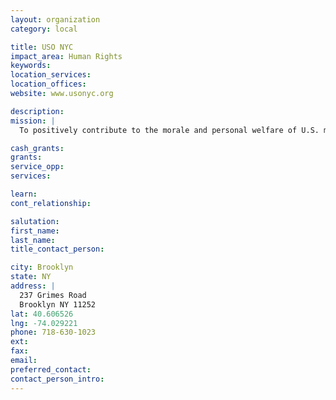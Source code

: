 ```yaml
---
layout: organization
category: local

title: USO NYC
impact_area: Human Rights
keywords: 
location_services: 
location_offices: 
website: www.usonyc.org

description: 
mission: |
  To positively contribute to the morale and personal welfare of U.S. military personnel and their families who reside in, are stationed in, or are visiting the tri-state area. We help channel the American public’s desire to give back to those who serve our country into programs and services that enrich their lives

cash_grants: 
grants: 
service_opp: 
services: 

learn: 
cont_relationship: 

salutation: 
first_name: 
last_name: 
title_contact_person: 

city: Brooklyn
state: NY
address: |
  237 Grimes Road    
  Brooklyn NY 11252
lat: 40.606526
lng: -74.029221
phone: 718-630-1023
ext: 
fax: 
email: 
preferred_contact: 
contact_person_intro: 
---
```


